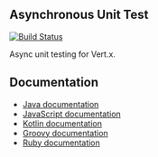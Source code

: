 ## Asynchronous Unit Test

[![Build Status](https://travis-ci.org/vert-x3/vertx-unit.svg?branch=master)](https://travis-ci.org/vert-x3/vertx-unit)

Async unit testing for Vert.x.

## Documentation

* [Java documentation](http://vertx.io/docs/vertx-unit/java/)
* [JavaScript documentation](http://vertx.io/docs/vertx-unit/js/)
* [Kotlin documentation](http://vertx.io/docs/vertx-unit/kotlin/)
* [Groovy documentation](http://vertx.io/docs/vertx-unit/groovy/)
* [Ruby documentation](http://vertx.io/docs/vertx-unit/ruby/)
